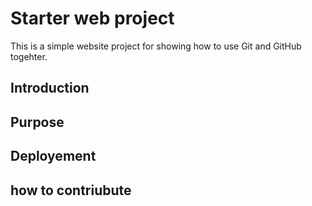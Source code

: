 # Starter web project
This is a simple website project for showing how to use Git and GitHub togehter.
## Introduction

## Purpose

## Deployement

## how to contriubute
